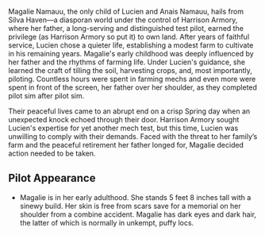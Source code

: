 Magalie Namauu, the only child of Lucien and Anais Namauu, hails from Silva Haven—a diasporan world under the control of Harrison Armory, where her father, a long-serving and distinguished test pilot, earned the privilege (as Harrison Armory so put it) to own land. After years of faithful service, Lucien chose a quieter life, establishing a modest farm to cultivate in his remaining years. Magalie's early childhood was deeply influenced by her father and the rhythms of farming life. Under Lucien's guidance, she learned the craft of tilling the soil, harvesting crops, and, most importantly, piloting. Countless hours were spent in farming mechs and even more were spent in front of the screen, her father over her shoulder, as they completed pilot sim after pilot sim.

Their peaceful lives came to an abrupt end on a crisp Spring day when an unexpected knock echoed through their door. Harrison Armory sought Lucien's expertise for yet another mech test, but this time, Lucien was unwilling to comply with their demands. Faced with the threat to her family’s farm and the peaceful retirement her father longed for, Magalie decided action needed to be taken. 

## Pilot Appearance

* Magalie is in her early adulthood. She stands 5 feet 8 inches tall with a sinewy build. Her skin is free from scars save for a memorial on her shoulder from a combine accident. Magalie has dark eyes and dark hair, the latter of which is normally in unkempt, puffy locs.